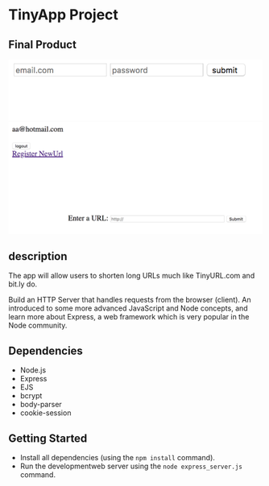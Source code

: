 # TinyApp Project

## Final Product

!["Screenshot of URLs login page"](https://github.com/ginyeqm/Project-TinyApp/blob/master/DOC/urls-login.png)
!["Screenshot of register page"](https://github.com/ginyeqm/Project-TinyApp/blob/master/DOC/register-page.png)

## description
The app will allow users to shorten long URLs much like TinyURL.com and bit.ly do.

Build an HTTP Server that handles requests from the browser (client). An introduced to some more advanced JavaScript and Node concepts, and learn more about Express, a web framework which is very popular in the Node community.

## Dependencies

- Node.js
- Express
- EJS
- bcrypt
- body-parser
- cookie-session

## Getting Started
- Install all dependencies (using the `npm install` command).
- Run the developmentweb server using the `node express_server.js ` command.


